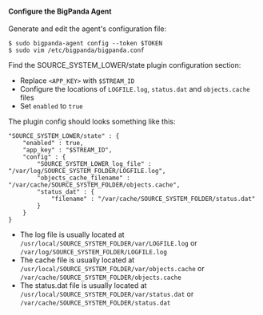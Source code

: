 #### Configure the BigPanda Agent
Generate and edit the agent's configuration file:

    $ sudo bigpanda-agent config --token $TOKEN
    $ sudo vim /etc/bigpanda/bigpanda.conf

Find the SOURCE_SYSTEM_LOWER/state plugin configuration section:

* Replace `<APP_KEY>` with `$STREAM_ID`
* Configure the locations of `LOGFILE.log`, `status.dat` and `objects.cache` files
* Set `enabled` to `true`

The plugin config should looks something like this:

	"SOURCE_SYSTEM_LOWER/state" : {
		"enabled" : true,
		"app_key" : "$STREAM_ID",
		"config" : {
			"SOURCE_SYSTEM_LOWER_log_file" : "/var/log/SOURCE_SYSTEM_FOLDER/LOGFILE.log",
			"objects_cache_filename" : "/var/cache/SOURCE_SYSTEM_FOLDER/objects.cache",
			"status_dat" : {
				"filename" : "/var/cache/SOURCE_SYSTEM_FOLDER/status.dat"
			}
		}
	}

* The log file is usually located at `/usr/local/SOURCE_SYSTEM_FOLDER/var/LOGFILE.log` or `/var/log/SOURCE_SYSTEM_FOLDER/LOGFILE.log`
* The cache file is usually located at `/usr/local/SOURCE_SYSTEM_FOLDER/var/objects.cache` or `/var/cache/SOURCE_SYSTEM_FOLDER/objects.cache`
* The status.dat file is usually located at `/usr/local/SOURCE_SYSTEM_FOLDER/var/status.dat` or `/var/cache/SOURCE_SYSTEM_FOLDER/status.dat`
